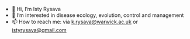 - 👋 Hi, I’m Isty Rysava
- 👀 I’m interested in disease ecology, evolution, control and management
- 📫 How to reach me: via k.rysava@warwick.ac.uk or istyrysava@gmail.com

<!---
IstyRsquared/IstyRsquared is a ✨ special ✨ repository because its `README.md` (this file) appears on your GitHub profile.
You can click the Preview link to take a look at your changes.
--->
